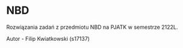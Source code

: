# NBD
Rozwiązania zadań z przedmiotu NBD na PJATK w semestrze 2122L.

Autor - Filip Kwiatkowski (s17137)
